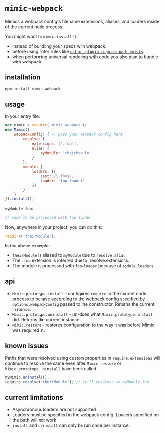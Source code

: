 # `mimic-webpack`
Mimics a webpack config's filename extensions, aliases, and loaders inside of the current node process.

You might want to `mimic.install()`:
* instead of bundling your specs with webpack.
* before using linter rules like [`eslint-plugin-require-path-exists`](https://www.npmjs.com/package/eslint-plugin-require-path-exists).
* when performing universal rendering with code you also plan to bundle with webpack.

## installation
```bash
npm install mimic-webpack
```

## usage

In your entry file:
```js
var Mimic = require('mimic-webpack');
new Mimic({
    webpackConfig: { // pass your webpack config here
        resolve: {
            extensions: ['.foo'],
            alias: {
                myModule: 'theirModule'
            }
        },
        module: {
            loaders: [{
                test: /\.foo$/,
                loader: 'foo-loader'
            }]
        }
    }
}).install();
```

`myModule.foo`:
```js
// code to be processed with foo-loader
```

Now, anywhere in your project, you can do this:
```js
require('theirModule');
```

In the above example:
* `theirModule` is aliased to `myModule` due to `resolve.alias`
* The `.foo` extension is inferred due to `resolve.extensions.
* The module is processed with `foo-loader` because of `module.loaders`

## api
* `Mimic.prototype.install` - configures `require` in the current node process to behave according to the webpack config specified by `options.webpackConfig` passed to the constructor. Returns the current instance.
* `Mimic.prototype.uninstall` - un-does what `Mimic.prototype.install` did. Returns the current instance.
* `Mimic.restore` - restores configuration to the way it was before Mimic was required in.

## known issues
Paths that were resolved using custom properties in `require.extensions` will continue to resolve the same even after `Mimic.restore` or `Mimic.prototype.uninstall` have been called.

```js
myMimic.uninstall();
require.resolve('theirModule'); // still resolves to myModule.foo.
```

## current limitations
* Asynchronous loaders are not supported
* Loaders must be specified in the webpack config. Loaders specified on the path will not work
* `install` and `uninstall` can only be run once per instance.